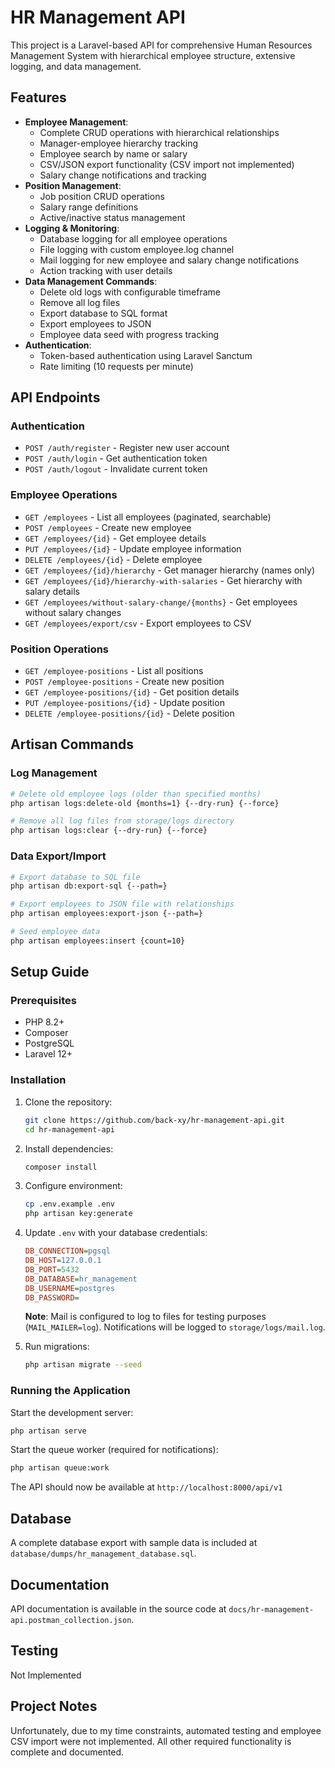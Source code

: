 # HR Management API

This project is a Laravel-based API for comprehensive Human Resources Management System with hierarchical employee structure, extensive logging, and data management.

## Features

- **Employee Management**:
  - Complete CRUD operations with hierarchical relationships
  - Manager-employee hierarchy tracking
  - Employee search by name or salary
  - CSV/JSON export functionality (CSV import not implemented)
  - Salary change notifications and tracking
- **Position Management**:
  - Job position CRUD operations
  - Salary range definitions
  - Active/inactive status management
- **Logging & Monitoring**:
  - Database logging for all employee operations
  - File logging with custom employee.log channel
  - Mail logging for new employee and salary change notifications
  - Action tracking with user details
- **Data Management Commands**:
  - Delete old logs with configurable timeframe
  - Remove all log files
  - Export database to SQL format
  - Export employees to JSON
  - Employee data seed with progress tracking
- **Authentication**:
  - Token-based authentication using Laravel Sanctum
  - Rate limiting (10 requests per minute)

## API Endpoints

### Authentication
- `POST /auth/register` - Register new user account
- `POST /auth/login` - Get authentication token
- `POST /auth/logout` - Invalidate current token

### Employee Operations
- `GET /employees` - List all employees (paginated, searchable)
- `POST /employees` - Create new employee
- `GET /employees/{id}` - Get employee details
- `PUT /employees/{id}` - Update employee information
- `DELETE /employees/{id}` - Delete employee
- `GET /employees/{id}/hierarchy` - Get manager hierarchy (names only)
- `GET /employees/{id}/hierarchy-with-salaries` - Get hierarchy with salary details
- `GET /employees/without-salary-change/{months}` - Get employees without salary changes
- `GET /employees/export/csv` - Export employees to CSV

### Position Operations
- `GET /employee-positions` - List all positions
- `POST /employee-positions` - Create new position
- `GET /employee-positions/{id}` - Get position details
- `PUT /employee-positions/{id}` - Update position
- `DELETE /employee-positions/{id}` - Delete position


## Artisan Commands

### Log Management
```bash
# Delete old employee logs (older than specified months)
php artisan logs:delete-old {months=1} {--dry-run} {--force}

# Remove all log files from storage/logs directory
php artisan logs:clear {--dry-run} {--force}
```

### Data Export/Import
```bash
# Export database to SQL file
php artisan db:export-sql {--path=}

# Export employees to JSON file with relationships
php artisan employees:export-json {--path=}

# Seed employee data
php artisan employees:insert {count=10}
```

## Setup Guide

### Prerequisites
- PHP 8.2+
- Composer
- PostgreSQL
- Laravel 12+

### Installation

1. Clone the repository:
   ```bash
   git clone https://github.com/back-xy/hr-management-api.git
   cd hr-management-api
   ```

2. Install dependencies:
   ```bash
   composer install
   ```

3. Configure environment:
   ```bash
   cp .env.example .env
   php artisan key:generate
   ```

4. Update `.env` with your database credentials:
   ```ini
   DB_CONNECTION=pgsql
   DB_HOST=127.0.0.1
   DB_PORT=5432
   DB_DATABASE=hr_management
   DB_USERNAME=postgres
   DB_PASSWORD=
   ```

   **Note**: Mail is configured to log to files for testing purposes (`MAIL_MAILER=log`). Notifications will be logged to `storage/logs/mail.log`.

5. Run migrations:
   ```bash
   php artisan migrate --seed
   ```

### Running the Application

Start the development server:
```bash
php artisan serve
```

Start the queue worker (required for notifications):
```bash
php artisan queue:work
```

The API should now be available at `http://localhost:8000/api/v1`

## Database

A complete database export with sample data is included at `database/dumps/hr_management_database.sql`.

## Documentation

API documentation is available in the source code at `docs/hr-management-api.postman_collection.json`.

## Testing

Not Implemented

## Project Notes

Unfortunately, due to my time constraints, automated testing and employee CSV import were not implemented. All other required functionality is complete and documented.